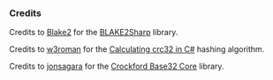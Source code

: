 
### Credits
Credits to [Blake2](https://github.com/BLAKE2) for the [BLAKE2Sharp](https://github.com/blake2-net/Blake2) library.

Credits to [w3roman](https://github.com/w3roman) for the [Calculating crc32 in C#](https://stackhub.net/manuals/calculating-crc32-in-c-with-examples) hashing algorithm.

Credits to [jonsagara](https://github.com/jonsagara) for the [Crockford Base32 Core](https://github.com/jonsagara/crockford-base32-core) library.
